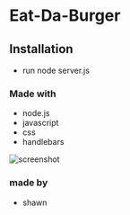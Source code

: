 # Eat-Da-Burger

## Installation 
* run node server.js

### Made with
* node.js
* javascript
* css
* handlebars

![screenshot](./public/assets/img/screenshot.png)

### made by 
* shawn
